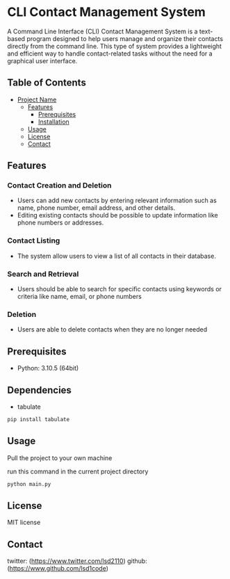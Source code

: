 # CLI Contact Management System

A Command Line Interface (CLI) Contact Management System is a text-based program designed to help users manage and organize their contacts directly from the command line. This type of system provides a lightweight and efficient way to handle contact-related tasks without the need for a graphical user interface.

## Table of Contents

- [Project Name](#project-name)
  - [Features](#features)
    - [Prerequisites](#prerequisites)
    - [Installation](#installation)
  - [Usage](#usage)
  - [License](#license)
  - [Contact](#contact)

## Features

### Contact Creation and Deletion

- Users can add new contacts by entering relevant information such as name, phone number, email address, and other details.
- Editing existing contacts should be possible to update information like phone numbers or addresses.

### Contact Listing

- The system allow users to view a list of all contacts in their database.

### Search and Retrieval

- Users should be able to search for specific contacts using keywords or criteria like name, email, or phone numbers

### Deletion

- Users are able to delete contacts when they are no longer needed

## Prerequisites

- Python: 3.10.5 (64bit)

## Dependencies

- tabulate

```sh
pip install tabulate
```

## Usage

Pull the project to your own machine

run this command in the current project directory

```sh
python main.py
```

## License

MIT license

## Contact

twitter: (https://www.twitter.com/lsd2110)
github: (https://www.github.com/lsd1code)
